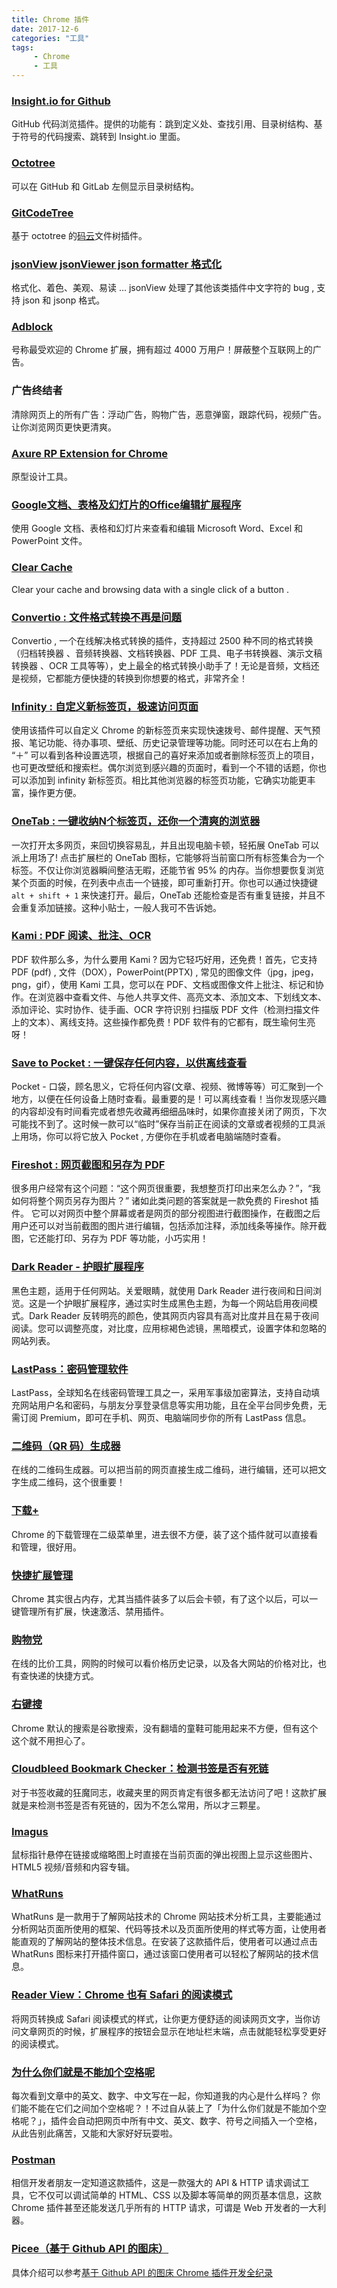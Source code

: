 ```yaml
---
title: Chrome 插件
date: 2017-12-6
categories: "工具"
tags:
     - Chrome
     - 工具
---
```







### [Insight.io for Github](https://chrome.google.com/webstore/detail/insightio-for-github/pmhfgjjhhomfplgmbalncpcohgeijonh?utm_source=chrome-app-launcher-info-dialog)

GitHub 代码浏览插件。提供的功能有：跳到定义处、查找引用、目录树结构、基于符号的代码搜索、跳转到 Insight.io 里面。

### [Octotree](https://chrome.google.com/webstore/detail/octotree/bkhaagjahfmjljalopjnoealnfndnagc?utm_source=chrome-app-launcher-info-dialog)

可以在 GitHub 和 GitLab 左侧显示目录树结构。

### [GitCodeTree](https://chrome.google.com/webstore/detail/gitcodetree/inaaldjpdbkaodlmdcplgpoibohcmmlj?utm_source=chrome-app-launcher-info-dialog)

基于 octotree 的[码云](http://gitee.com)文件树插件。

### [jsonView jsonViewer json formatter 格式化](https://chrome.google.com/webstore/detail/jsonview-jsonviewer-json/hdmbdioamgdkppmocchpkjhbpfmpjiei?utm_source=chrome-app-launcher-info-dialog)

格式化、着色、美观、易读 ... jsonView 处理了其他该类插件中文字符的 bug , 支持 json 和 jsonp 格式。

### [Adblock](https://chrome.google.com/webstore/detail/adblock/gighmmpiobklfepjocnamgkkbiglidom)

号称最受欢迎的 Chrome 扩展，拥有超过 4000 万用户！屏蔽整个互联网上的广告。

### 广告终结者

清除网页上的所有广告：浮动广告，购物广告，恶意弹窗，跟踪代码，视频广告。让你浏览网页更快更清爽。

### [Axure RP Extension for Chrome](https://chrome.google.com/webstore/detail/axure-rp-extension-for-ch/dogkpdfcklifaemcdfbildhcofnopogp)

原型设计工具。

### [Google文档、表格及幻灯片的Office编辑扩展程序](https://chrome.google.com/webstore/detail/office-editing-for-docs-s/gbkeegbaiigmenfmjfclcdgdpimamgkj?utm_source=chrome-app-launcher-info-dialog)

使用 Google 文档、表格和幻灯片来查看和编辑 Microsoft Word、Excel 和 PowerPoint 文件。

### [Clear Cache](https://chrome.google.com/webstore/detail/clear-cache/cppjkneekbjaeellbfkmgnhonkkjfpdn?utm_source=chrome-ntp-icon)

Clear your cache and browsing data with a single click of a button .

### [Convertio : 文件格式转换不再是问题](https://chrome.google.com/webstore/detail/convertio/eppjkefeiehhflmgkhdooajgbkkegpcl?utm_source=chrome-ntp-icon)

Convertio , 一个在线解决格式转换的插件，支持超过 2500 种不同的格式转换（归档转换器 、音频转换器、文档转换器、PDF 工具、电子书转换器、演示文稿转换器 、OCR 工具等等），史上最全的格式转换小助手了！无论是音频，文档还是视频，它都能方便快捷的转换到你想要的格式，非常齐全！

### [Infinity : 自定义新标签页，极速访问页面](https://chrome.google.com/webstore/detail/infinity-new-tab-producti/dbfmnekepjoapopniengjbcpnbljalfg?utm_source=chrome-ntp-icon)

使用该插件可以自定义 Chrome 的新标签页来实现快速拨号、邮件提醒、天气预报、笔记功能、待办事项、壁纸、历史记录管理等功能。同时还可以在右上角的 “＋” 可以看到各种设置选项，根据自己的喜好来添加或者删除标签页上的项目，也可更改壁纸和搜索栏。偶尔浏览到感兴趣的页面时，看到一个不错的话题，你也可以添加到 infinity 新标签页。相比其他浏览器的标签页功能，它确实功能更丰富，操作更方便。

### [OneTab : 一键收纳N个标签页，还你一个清爽的浏览器](https://chrome.google.com/webstore/detail/onetab/chphlpgkkbolifaimnlloiipkdnihall?utm_source=chrome-ntp-icon)

一次打开太多网页，来回切换容易乱，并且出现电脑卡顿，轻拓展 OneTab 可以派上用场了! 点击扩展栏的 OneTab 图标，它能够将当前窗口所有标签集合为一个标签。不仅让你浏览器瞬间整洁无暇，还能节省 95% 的内存。当你想要恢复浏览某个页面的时候，在列表中点击一个链接，即可重新打开。你也可以通过快捷键 `alt + shift + 1` 来快速打开。最后，OneTab 还能检查是否有重复链接，并且不会重复添加链接。这种小贴士，一般人我可不告诉她。

### [Kami : PDF 阅读、批注、OCR](https://chrome.google.com/webstore/detail/kami-extension-pdf-and-do/ecnphlgnajanjnkcmbpancdjoidceilk?utm_source=chrome-ntp-icon)

PDF 软件那么多，为什么要用 Kami ? 因为它轻巧好用，还免费！首先，它支持 PDF (pdf) , 文件（DOX），PowerPoint(PPTX) , 常见的图像文件（jpg，jpeg，png，gif），使用 Kami 工具，您可以在 PDF、文档或图像文件上批注、标记和协作。在浏览器中查看文件、与他人共享文件、高亮文本、添加文本、下划线文本、添加评论、实时协作、徒手画、OCR 字符识别 扫描版 PDF 文件（检测扫描文件上的文本）、离线支持。这些操作都免费！PDF 软件有的它都有，既生瑜何生亮呀！

### [Save to Pocket : 一键保存任何内容，以供离线查看](https://chrome.google.com/webstore/detail/save-to-pocket/niloccemoadcdkdjlinkgdfekeahmflj?utm_source=chrome-ntp-icon)

Pocket - 口袋，顾名思义，它将任何内容(文章、视频、微博等等）可汇聚到一个地方，以便在任何设备上随时查看。最重要的是！可以离线查看！当你发现感兴趣的内容却没有时间看完或者想先收藏再细细品味时，如果你直接关闭了网页，下次可能找不到了。这时候一款可以“临时”保存当前正在阅读的文章或者视频的工具派上用场，你可以将它放入 Pocket , 方便你在手机或者电脑端随时查看。

### [Fireshot : 网页截图和另存为 PDF](https://chrome.google.com/webstore/detail/take-webpage-screenshots/mcbpblocgmgfnpjjppndjkmgjaogfceg?utm_source=chrome-ntp-icon)

很多用户经常有这个问题：“这个网页很重要，我想整页打印出来怎么办？”，“我如何将整个网页另存为图片？” 诸如此类问题的答案就是一款免费的 Fireshot 插件。 它可以对网页中整个屏幕或者是网页的部分视图进行截图操作，在截图之后用户还可以对当前截图的图片进行编辑，包括添加注释，添加线条等操作。除开截图，它还能打印、另存为 PDF 等功能，小巧实用！

### [Dark Reader - 护眼扩展程序](https://chrome.google.com/webstore/detail/dark-reader/eimadpbcbfnmbkopoojfekhnkhdbieeh?utm_source=chrome-ntp-icon)

黑色主题，适用于任何网站。关爱眼睛，就使用 Dark Reader 进行夜间和日间浏览。这是一个护眼扩展程序，通过实时生成黑色主题，为每一个网站启用夜间模式。Dark Reader 反转明亮的颜色，使其网页内容具有高对比度并且在易于夜间阅读。您可以调整亮度，对比度，应用棕褐色滤镜，黑暗模式，设置字体和忽略的网站列表。

### [LastPass：密码管理软件](https://chrome.google.com/webstore/detail/lastpass-free-password-ma/hdokiejnpimakedhajhdlcegeplioahd)
LastPass，全球知名在线密码管理工具之一，采用军事级加密算法，支持自动填充网站用户名和密码，与朋友分享登录信息等实用功能，且在全平台同步免费，无需订阅 Premium，即可在手机、网页、电脑端同步你的所有 LastPass 信息。

### [二维码（QR 码）生成器](https://chrome.google.com/webstore/detail/%E4%BA%8C%E7%BB%B4%E7%A0%81qr%E7%A0%81%E7%94%9F%E6%88%90%E5%99%A8qr-code-generato/pflgjjogbmmcmfhfcnlohagkablhbpmg)

在线的二维码生成器。可以把当前的网页直接生成二维码，进行编辑，还可以把文字生成二维码，这个很重要！

### [下载+](https://chrome.google.com/webstore/detail/download-plus/gokgophibdidjjpildcdbfpmcahilaaf)
Chrome 的下载管理在二级菜单里，进去很不方便，装了这个插件就可以直接看和管理，很好用。

### [快捷扩展管理](https://chrome.google.com/webstore/detail/one-click-extensions-mana/pbgjpgbpljobkekbhnnmlikbbfhbhmem?utm_source=chrome-ntp-icon)
Chrome 其实很占内存，尤其当插件装多了以后会卡顿，有了这个以后，可以一键管理所有扩展，快速激活、禁用插件。

### [购物党](https://chrome.google.com/webstore/detail/%E8%B4%AD%E7%89%A9%E5%85%9A%E8%87%AA%E5%8A%A8%E6%AF%94%E4%BB%B7%E5%B7%A5%E5%85%B7/jgphnjokjhjlcnnajmfjlacjnjkhleah)
在线的比价工具，网购的时候可以看价格历史记录，以及各大网站的价格对比，也有查快递的快捷方式。

### [右键搜](https://chrome.google.com/webstore/detail/context-menus/phlfmkfpmphogkomddckmggcfpmfchpn)
Chrome 默认的搜索是谷歌搜索，没有翻墙的童鞋可能用起来不方便，但有这个这个就不用担心了。

### [Cloudbleed Bookmark Checker：检测书签是否有死链](https://chrome.google.com/webstore/detail/cloudbleed-bookmark-check/egoobjhmbpflgogbgbihhdeibdfnedii?utm_campaign=en)
对于书签收藏的狂魔同志，收藏夹里的网页肯定有很多都无法访问了吧！这款扩展就是来检测书签是否有死链的，因为不怎么常用，所以才三颗星。

### [Imagus](https://chrome.google.com/webstore/detail/imagus/immpkjjlgappgfkkfieppnmlhakdmaab?utm_source=chrome-app-launcher-info-dialog)
鼠标指针悬停在链接或缩略图上时直接在当前页面的弹出视图上显示这些图片、HTML5 视频/音频和内容专辑。

### [WhatRuns](https://chrome.google.com/webstore/detail/whatruns/cmkdbmfndkfgebldhnkbfhlneefdaaip)
WhatRuns 是一款用于了解网站技术的 Chrome 网站技术分析工具，主要能通过分析网站页面所使用的框架、代码等技术以及页面所使用的样式等方面，让使用者能直观的了解网站的整体技术信息。在安装了这款插件后，使用者可以通过点击 WhatRuns 图标来打开插件窗口，通过该窗口使用者可以轻松了解网站的技术信息。

### [Reader View：Chrome 也有 Safari 的阅读模式](https://chrome.google.com/webstore/detail/reader-view/iibolhpkjjmoepndefdmdlmbpfhlgjpl)
将网页转换成 Safari 阅读模式的样式，让你更方便舒适的阅读网页文字，当你访问文章网页的时候，扩展程序的按钮会显示在地址栏末端，点击就能轻松享受更好的阅读模式。

### [为什么你们就是不能加个空格呢](https://chrome.google.com/webstore/detail/%E7%82%BA%E4%BB%80%E9%BA%BC%E4%BD%A0%E5%80%91%E5%B0%B1%E6%98%AF%E4%B8%8D%E8%83%BD%E5%8A%A0%E5%80%8B%E7%A9%BA%E6%A0%BC%E5%91%A2%EF%BC%9F/paphcfdffjnbcgkokihcdjliihicmbpd)
每次看到文章中的英文、数字、中文写在一起，你知道我的内心是什么样吗？
你们能不能在它们之间加个空格呢？！不过自从装上了「为什么你们就是不能加个空格呢？」，插件会自动把网页中所有中文、英文、数字、符号之间插入一个空格，从此告别此痛苦，又能和大家好好玩耍啦。

### [Postman](https://chrome.google.com/webstore/detail/postman/fhbjgbiflinjbdggehcddcbncdddomop)
相信开发者朋友一定知道这款插件，这是一款强大的 API & HTTP 请求调试工具，它不仅可以调试简单的 HTML、CSS 以及脚本等简单的网页基本信息，这款 Chrome 插件甚至还能发送几乎所有的 HTTP 请求，可谓是 Web 开发者的一大利器。

### [Picee（基于 Github API 的图床）](https://chrome.google.com/webstore/detail/picee/nmeeieecbmdnilkkaliknhkkakonobbc/related)
具体介绍可以参考[基于 Github API 的图床 Chrome 插件开发全纪录](https://juejin.im/post/5cd38990e51d453a543f9e3e)
